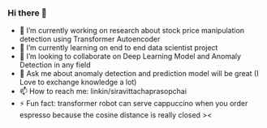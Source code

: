 ### Hi there 👋

- 🔭 I’m currently working on research about stock price manipulation detection using Transformer Autoencoder
- 🌱 I’m currently learning on end to end data scientist project
- 👯 I’m looking to collaborate on Deep Learning Model and Anomaly Detection in any field
- 💬 Ask me about anomaly detection and prediction model will be great (I Love to exchange knowledge a lot)
- 📫 How to reach me: linkin/siravittachaprasopchai
- ⚡ Fun fact: transformer robot can serve cappuccino when you order espresso because the cosine distance is really closed ><


